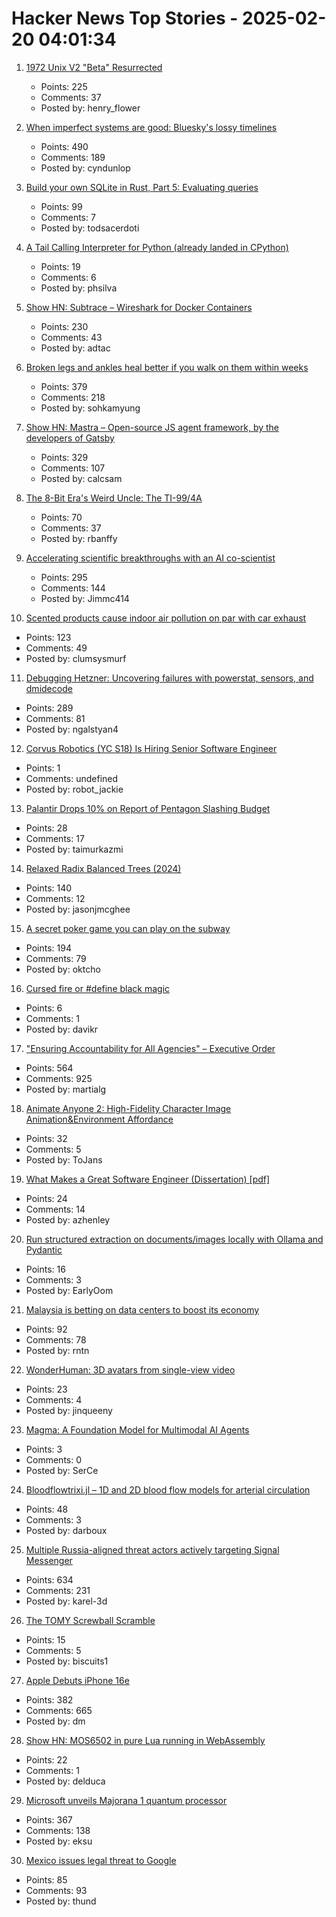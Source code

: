 # Hacker News Top Stories - 2025-02-20 04:01:34

1. [1972 Unix V2 "Beta" Resurrected](https://www.tuhs.org/pipermail/tuhs/2025-February/031420.html)
   - Points: 225
   - Comments: 37
   - Posted by: henry_flower

2. [When imperfect systems are good: Bluesky's lossy timelines](https://jazco.dev/2025/02/19/imperfection/)
   - Points: 490
   - Comments: 189
   - Posted by: cyndunlop

3. [Build your own SQLite in Rust, Part 5: Evaluating queries](https://blog.sylver.dev/build-your-own-sqlite-part-5-evaluating-queries)
   - Points: 99
   - Comments: 7
   - Posted by: todsacerdoti

4. [A Tail Calling Interpreter for Python (already landed in CPython)](https://blog.reverberate.org/2025/02/10/tail-call-updates.html)
   - Points: 19
   - Comments: 6
   - Posted by: phsilva

5. [Show HN: Subtrace – Wireshark for Docker Containers](https://github.com/subtrace/subtrace)
   - Points: 230
   - Comments: 43
   - Posted by: adtac

6. [Broken legs and ankles heal better if you walk on them within weeks](https://www.scientificamerican.com/article/broken-legs-and-ankles-heal-better-if-you-walk-on-them-within-weeks/)
   - Points: 379
   - Comments: 218
   - Posted by: sohkamyung

7. [Show HN: Mastra – Open-source JS agent framework, by the developers of Gatsby](https://github.com/mastra-ai/mastra)
   - Points: 329
   - Comments: 107
   - Posted by: calcsam

8. [The 8-Bit Era's Weird Uncle: The TI-99/4A](https://bumbershootsoft.wordpress.com/2025/02/15/the-8-bit-eras-weird-uncle-the-ti-99-4a/)
   - Points: 70
   - Comments: 37
   - Posted by: rbanffy

9. [Accelerating scientific breakthroughs with an AI co-scientist](https://research.google/blog/accelerating-scientific-breakthroughs-with-an-ai-co-scientist/)
   - Points: 295
   - Comments: 144
   - Posted by: Jimmc414

10. [Scented products cause indoor air pollution on par with car exhaust](https://newatlas.com/environment/indoor-air-pollution-scented-terpenes/)
   - Points: 123
   - Comments: 49
   - Posted by: clumsysmurf

11. [Debugging Hetzner: Uncovering failures with powerstat, sensors, and dmidecode](https://www.ubicloud.com/blog/debugging-hetzner-uncovering-failures-with-powerstat-sensors-and-dmidecode)
   - Points: 289
   - Comments: 81
   - Posted by: ngalstyan4

12. [Corvus Robotics (YC S18) Is Hiring Senior Software Engineer](https://app.dover.com/apply/269adc8b-72b8-46d3-85b9-3a15ea901c84/eaf81e6d-73d3-4fcf-b273-7772720503c2/)
   - Points: 1
   - Comments: undefined
   - Posted by: robot_jackie

13. [Palantir Drops 10% on Report of Pentagon Slashing Budget](https://www.msn.com/en-ae/money/companies/palantir-drops-over-10-after-report-of-pentagon-slashing-budget/ar-AA1zomcb)
   - Points: 28
   - Comments: 17
   - Posted by: taimurkazmi

14. [Relaxed Radix Balanced Trees (2024)](https://peter.horne-khan.com/relaxed-radix-balanced-trees/)
   - Points: 140
   - Comments: 12
   - Posted by: jasonjmcghee

15. [A secret poker game you can play on the subway](https://experience.prfalken.dev/english/subway-poker/)
   - Points: 194
   - Comments: 79
   - Posted by: oktcho

16. [Cursed fire or #define black magic](https://ssloy.github.io/strange/cursed-fire/#these-are-dark-times-or-the-time-has-come-for-the-black-magic)
   - Points: 6
   - Comments: 1
   - Posted by: davikr

17. ["Ensuring Accountability for All Agencies" – Executive Order](https://www.whitehouse.gov/presidential-actions/2025/02/ensuring-accountability-for-all-agencies/)
   - Points: 564
   - Comments: 925
   - Posted by: martialg

18. [Animate Anyone 2: High-Fidelity Character Image Animation&Environment Affordance](https://humanaigc.github.io/animate-anyone-2/)
   - Points: 32
   - Comments: 5
   - Posted by: ToJans

19. [What Makes a Great Software Engineer (Dissertation) [pdf]](https://faculty.washington.edu/ajko/dissertations/Li2016Dissertation.pdf)
   - Points: 24
   - Comments: 14
   - Posted by: azhenley

20. [Run structured extraction on documents/images locally with Ollama and Pydantic](https://github.com/vlm-run/vlmrun-hub)
   - Points: 16
   - Comments: 3
   - Posted by: EarlyOom

21. [Malaysia is betting on data centers to boost its economy](https://apnews.com/article/malaysia-johor-data-centers-energy-electricity-power-cfb087f755d3e203a347463af229e88d)
   - Points: 92
   - Comments: 78
   - Posted by: rntn

22. [WonderHuman: 3D avatars from single-view video](https://arxiv.org/abs/2502.01045)
   - Points: 23
   - Comments: 4
   - Posted by: jinqueeny

23. [Magma: A Foundation Model for Multimodal AI Agents](https://microsoft.github.io/Magma/)
   - Points: 3
   - Comments: 0
   - Posted by: SerCe

24. [Bloodflowtrixi.jl – 1D and 2D blood flow models for arterial circulation](https://github.com/yolhan83/BloodFlowTrixi.jl)
   - Points: 48
   - Comments: 3
   - Posted by: darboux

25. [Multiple Russia-aligned threat actors actively targeting Signal Messenger](https://cloud.google.com/blog/topics/threat-intelligence/russia-targeting-signal-messenger)
   - Points: 634
   - Comments: 231
   - Posted by: karel-3d

26. [The TOMY Screwball Scramble](https://medium.com/@solidi/the-tomy-screwball-scramble-9f4eab3681da)
   - Points: 15
   - Comments: 5
   - Posted by: biscuits1

27. [Apple Debuts iPhone 16e](https://www.apple.com/newsroom/2025/02/apple-debuts-iphone-16e-a-powerful-new-member-of-the-iphone-16-family/)
   - Points: 382
   - Comments: 665
   - Posted by: dm

28. [Show HN: MOS6502 in pure Lua running in WebAssembly](https://carimbo.run/play/1.0.43/willtobyte/MOS6502/1.0.3/480p/)
   - Points: 22
   - Comments: 1
   - Posted by: delduca

29. [Microsoft unveils Majorana 1 quantum processor](https://azure.microsoft.com/en-us/blog/quantum/2025/02/19/microsoft-unveils-majorana-1-the-worlds-first-quantum-processor-powered-by-topological-qubits/)
   - Points: 367
   - Comments: 138
   - Posted by: eksu

30. [Mexico issues legal threat to Google](https://thecomeback.com/politics/mexico-legal-action-donald-trump-executive-order.html)
   - Points: 85
   - Comments: 93
   - Posted by: thund

